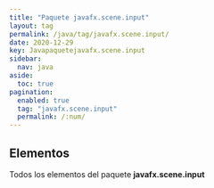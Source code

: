```yaml
---
title: "Paquete javafx.scene.input"
layout: tag
permalink: /java/tag/javafx.scene.input/
date: 2020-12-29
key: Javapaquetejavafx.scene.input
sidebar: 
  nav: java
aside: 
  toc: true
pagination: 
  enabled: true
  tag: "javafx.scene.input"
  permalink: /:num/
---
```


<h2>Elementos</h2>
Todos los elementos del paquete <strong>javafx.scene.input</strong>
